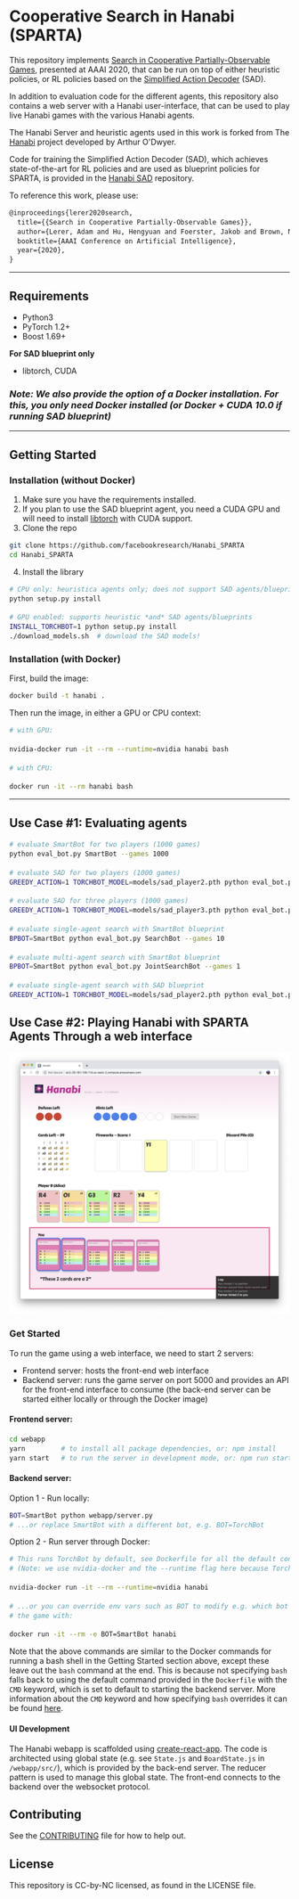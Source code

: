 # Cooperative Search in Hanabi (SPARTA)

This repository implements [Search in Cooperative Partially-Observable Games](https://arxiv.org/abs/1912.02318), presented at AAAI 2020, that can be run on top of either heuristic policies, or RL policies based on the [Simplified Action Decoder](https://arxiv.org/abs/1912.02288) (SAD).

In addition to evaluation code for the different agents, this repository also
contains a web server with a Hanabi user-interface, that can be used to play live Hanabi
games with the various Hanabi agents.

The Hanabi Server and heuristic agents used in this work is forked from The [Hanabi](https://github.com/Quuxplusone/Hanabi) project developed by
Arthur O'Dwyer.

Code for training the Simplified Action Decoder (SAD), which achieves state-of-the-art for RL policies and are used as blueprint policies for SPARTA, is provided in the [Hanabi SAD](https://github.com/facebookresearch/Hanabi_SAD) repository.

To reference this work, please use:

```tex
@inproceedings{lerer2020search,
  title={{Search in Cooperative Partially-Observable Games}},
  author={Lerer, Adam and Hu, Hengyuan and Foerster, Jakob and Brown, Noam},
  booktitle={AAAI Conference on Artificial Intelligence},
  year={2020},
}
```

---

## Requirements
* Python3
* PyTorch 1.2+
* Boost 1.69+

**For SAD blueprint only**
* libtorch, CUDA

### ***Note**: We also provide the option of a Docker installation. For this, you only need Docker installed (or Docker + CUDA 10.0 if running SAD blueprint)*

---

## Getting Started

### Installation (without Docker)
1. Make sure you have the requirements installed.
2. If you plan to use the SAD blueprint agent, you need a CUDA GPU and will need to install [libtorch](https://pytorch.org/cppdocs/installing.html) with CUDA support.
3. Clone the repo

```bash
git clone https://github.com/facebookresearch/Hanabi_SPARTA
cd Hanabi_SPARTA
```

4. Install the library
```bash
# CPU only: heuristica agents only; does not support SAD agents/blueprints
python setup.py install  

# GPU enabled: supports heuristic *and* SAD agents/blueprints
INSTALL_TORCHBOT=1 python setup.py install
./download_models.sh  # download the SAD models!
```

### Installation (with Docker)

First, build the image:

```bash
docker build -t hanabi .
```

Then run the image, in either a GPU or CPU context:

```bash
# with GPU: 

nvidia-docker run -it --rm --runtime=nvidia hanabi bash

# with CPU:

docker run -it --rm hanabi bash
```

---

## Use Case #1: Evaluating agents

```bash
# evaluate SmartBot for two players (1000 games)
python eval_bot.py SmartBot --games 1000

# evaluate SAD for two players (1000 games)
GREEDY_ACTION=1 TORCHBOT_MODEL=models/sad_player2.pth python eval_bot.py SmartBot --games 1000

# evaluate SAD for three players (1000 games)
GREEDY_ACTION=1 TORCHBOT_MODEL=models/sad_player3.pth python eval_bot.py SmartBot --games 1000 --players 3

# evaluate single-agent search with SmartBot blueprint
BPBOT=SmartBot python eval_bot.py SearchBot --games 10

# evaluate multi-agent search with SmartBot blueprint
BPBOT=SmartBot python eval_bot.py JointSearchBot --games 1

# evaluate single-agent search with SAD blueprint
GREEDY_ACTION=1 TORCHBOT_MODEL=models/sad_player2.pth python eval_bot.py SearchBot

```

## Use Case #2: Playing Hanabi with SPARTA Agents Through a web interface

![ui screenshot](webapp/screenshot.png)

### Get Started

To run the game using a web interface, we need to start 2 servers:
- Frontend server: hosts the front-end web interface
- Backend server: runs the game server on port 5000 and provides an API for the front-end interface to consume (the back-end server can be started either locally or through the Docker image)

#### Frontend server:
```bash
cd webapp
yarn         # to install all package dependencies, or: npm install
yarn start   # to run the server in development mode, or: npm run start
```

#### Backend server:
Option 1 - Run locally:
```bash
BOT=SmartBot python webapp/server.py
# ...or replace SmartBot with a different bot, e.g. BOT=TorchBot
```

Option 2 - Run server through Docker:
```bash
# This runs TorchBot by default, see Dockerfile for all the default config settings:
# (Note: we use nvidia-docker and the --runtime flag here because TorchBot needs a GPU)

nvidia-docker run -it --rm --runtime=nvidia hanabi

# ...or you can override env vars such as BOT to modify e.g. which bot to start
# the game with:

docker run -it --rm -e BOT=SmartBot hanabi
```

Note that the above commands are similar to the Docker commands for running a bash shell in the Getting Started section above, except these leave out the `bash` command at the end. This is because not specifying `bash` falls back to using the default command provided in the `Dockerfile` with the `CMD` keyword, which is set to default to starting the backend server. More information about the `CMD` keyword and how specifying `bash` overrides it can be found [here](https://docs.docker.com/engine/reference/run/#cmd-default-command-or-options).

#### UI Development

The Hanabi webapp is scaffolded using [create-react-app](https://github.com/facebook/create-react-app).
The code is architected using global state (e.g. see `State.js` and `BoardState.js` in `/webapp/src/`), which is provided by the back-end server. The reducer pattern is used to manage this global state. The front-end connects to the backend over the websocket protocol.


## Contributing

See the [CONTRIBUTING](CONTRIBUTING.md) file for how to help out.

## License
This repository is CC-by-NC licensed, as found in the LICENSE file.
